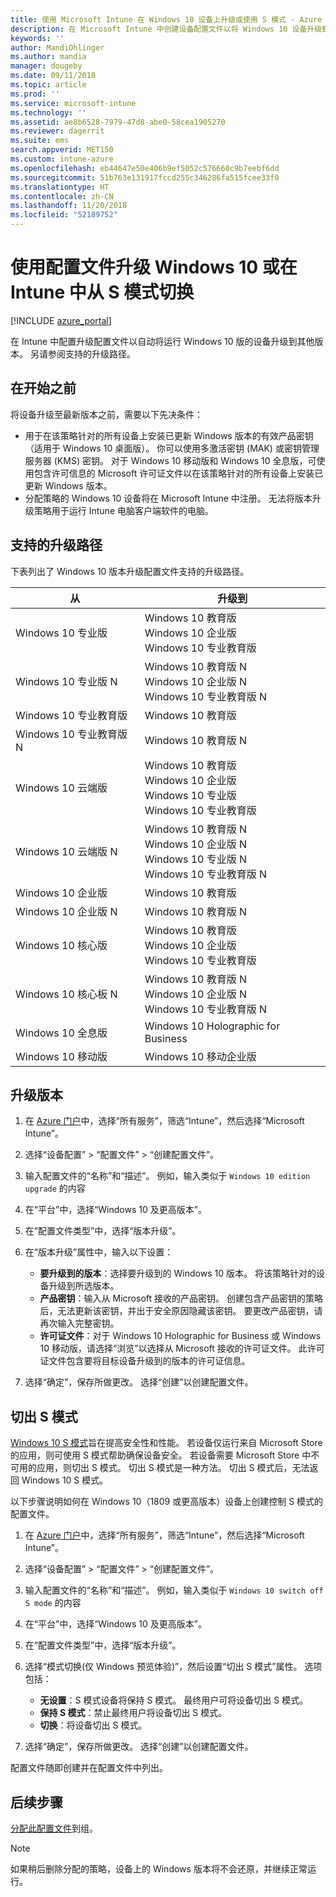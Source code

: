 ```yaml
---
title: 使用 Microsoft Intune 在 Windows 10 设备上升级或使用 S 模式 - Azure | Microsoft Docs
description: 在 Microsoft Intune 中创建设备配置文件以将 Windows 10 设备升级到不同版本。 例如，可从 Windows 10 专业版升级到 Windows 10 企业版。 还可使用该配置文件在设备上启用或切出 S 模式。 另请参阅 Windows 10 专业版、N 版、教育版、云、企业版、核心版、全息版和移动版支持的升级路径。
keywords: ''
author: MandiOhlinger
ms.author: mandia
manager: dougeby
ms.date: 09/11/2018
ms.topic: article
ms.prod: ''
ms.service: microsoft-intune
ms.technology: ''
ms.assetid: ae8b6528-7979-47d8-abe0-58cea1905270
ms.reviewer: dagerrit
ms.suite: ems
search.appverid: MET150
ms.custom: intune-azure
ms.openlocfilehash: eb44647e50e406b9ef5052c576660c9b7eebf6dd
ms.sourcegitcommit: 51b763e131917fccd255c346286fa515fcee33f0
ms.translationtype: HT
ms.contentlocale: zh-CN
ms.lasthandoff: 11/20/2018
ms.locfileid: "52189752"
---
```

# <a name="use-a-configuration-profile-to-upgrade-windows-10-or-switch-from-s-mode-in-intune"></a>使用配置文件升级 Windows 10 或在 Intune 中从 S 模式切换
[!INCLUDE [azure_portal](./includes/azure_portal.md)]

在 Intune 中配置升级配置文件以自动将运行 Windows 10 版的设备升级到其他版本。 另请参阅支持的升级路径。

## <a name="before-you-begin"></a>在开始之前
将设备升级至最新版本之前，需要以下先决条件：

- 用于在该策略针对的所有设备上安装已更新 Windows 版本的有效产品密钥（适用于 Windows 10 桌面版）。 你可以使用多激活密钥 (MAK) 或密钥管理服务器 (KMS) 密钥。 对于 Windows 10 移动版和 Windows 10 全息版，可使用包含许可信息的 Microsoft 许可证文件以在该策略针对的所有设备上安装已更新 Windows 版本。
- 分配策略的 Windows 10 设备将在 Microsoft Intune 中注册。 无法将版本升级策略用于运行 Intune 电脑客户端软件的电脑。

## <a name="supported-upgrade-paths"></a>支持的升级路径
下表列出了 Windows 10 版本升级配置文件支持的升级路径。

| 从 | 升级到 |
|---|---|
| Windows 10 专业版 | Windows 10 教育版 <br/>Windows 10 企业版 <br/>Windows 10 专业教育版 |
| Windows 10 专业版 N | Windows 10 教育版 N <br/>Windows 10 企业版 N <br/>Windows 10 专业教育版 N | 
| Windows 10 专业教育版 | Windows 10 教育版 | 
| Windows 10 专业教育版 N | Windows 10 教育版 N |
| Windows 10 云端版 | Windows 10 教育版 <br/>Windows 10 企业版 <br/>Windows 10 专业版 <br/>Windows 10 专业教育版 | 
| Windows 10 云端版 N | Windows 10 教育版 N <br/>Windows 10 企业版 N <br/>Windows 10 专业版 N <br/>Windows 10 专业教育版 N | 
| Windows 10 企业版 | Windows 10 教育版 | 
| Windows 10 企业版 N | Windows 10 教育版 N | 
| Windows 10 核心版 | Windows 10 教育版 <br/>Windows 10 企业版 <br/>Windows 10 专业教育版 | 
| Windows 10 核心板 N | Windows 10 教育版 N <br/>Windows 10 企业版 N <br/>Windows 10 专业教育版 N | 
| Windows 10 全息版 | Windows 10 Holographic for Business |
| Windows 10 移动版 | Windows 10 移动企业版 |


<!-- Testing a new table on 3/5/18 

The following lists provide the supported upgrade paths for the Windows 10 edition upgrade profile. The Windows 10 edition to upgrade to is in bold followed by the list of supported editions that you can upgrade from:

**Windows 10 Education**
- Windows 10 Pro
- Windows 10 Pro Education
- Windows 10 Cloud
- Windows 10 Enterprise
- Windows 10 Core
    
**Windows 10 Education N edition**    
- Windows 10 Pro N edition
- Windows 10 Pro Education N edition
- Windows 10 Cloud N edition
- Windows 10 Enterprise N edition
- Windows 10 Core N edition
    
**Windows 10 Enterprise**
- Windows 10 Pro
- Windows 10 Cloud
- Windows 10 Core
    
**Windows 10 Enterprise N edition**
- Windows 10 Pro N edition
- Windows 10 Cloud N edition
- Windows 10 Core N edition
    
**Windows 10 Pro**
- Windows 10 Cloud
    
**Windows 10 Pro N edition**
- Windows 10 Cloud N edition
    
**Windows 10 Pro Education**
- Windows 10 Pro
- Windows 10 Cloud
- Windows 10 Core
    
**Windows 10 Pro Education N edition**
- Windows 10 Pro N edition
- Windows 10 Cloud N edition
- Windows 10 Core N edition

**Windows 10 Holographic for Business**
- Windows 10 Holographic

**Windows 10 Mobile Enterprise**
- Windows 10 Mobile -->

<!--The following table provides information about the supported upgrade paths for Windows 10 editions in this policy:

![supported](./media/check_grn.png)  (X) = not supported    
![unsupported](./media/x_blk.png)    (green checkmark) = supported    

|Upgrade from edition\Upgrade to edition|Education|Education N|Pro Education|Pro Education N|Enterprise|Enterprise N|Professional|Professional N|Mobile Enterprise|Holographic for Business|
|--------|--------|--------|--------|--------|--------|--------|--------|--------|--------|--------|--------|
|Pro|![supported](./media/check_grn.png)|![unsupported](./media/x_blk.png)|![supported](./media/check_grn.png)|![unsupported](./media/x_blk.png)|![supported](./media/check_grn.png)|![unsupported](./media/x_blk.png)|![unsupported](./media/x_blk.png)|![unsupported](./media/x_blk.png)|![unsupported](./media/x_blk.png)|![unsupported](./media/x_blk.png)|
|Pro N|![unsupported](./media/x_blk.png)|![supported](./media/check_grn.png)|![unsupported](./media/x_blk.png)|![supported](./media/check_grn.png)|![unsupported](./media/x_blk.png)|![supported](./media/check_grn.png)|![unsupported](./media/x_blk.png)|![unsupported](./media/x_blk.png)|![unsupported](./media/x_blk.png)|![unsupported](./media/x_blk.png)|
|Pro Education|![supported](./media/check_grn.png)|![unsupported](./media/x_blk.png)|![unsupported](./media/x_blk.png)|![unsupported](./media/x_blk.png)|![unsupported](./media/x_blk.png)|![unsupported](./media/x_blk.png)|![unsupported](./media/x_blk.png)|![unsupported](./media/x_blk.png)|![unsupported](./media/x_blk.png)|![unsupported](./media/x_blk.png)|
|Pro Education N|![unsupported](./media/x_blk.png)|![supported](./media/check_grn.png)|![unsupported](./media/x_blk.png)|![unsupported](./media/x_blk.png)|![unsupported](./media/x_blk.png)|![unsupported](./media/x_blk.png)|![unsupported](./media/x_blk.png)|![unsupported](./media/x_blk.png)|![unsupported](./media/x_blk.png)|![unsupported](./media/x_blk.png)|
|Cloud|![supported](./media/check_grn.png)|![unsupported](./media/x_blk.png)|![supported](./media/check_grn.png)|![unsupported](./media/x_blk.png)|![supported](./media/check_grn.png)|![unsupported](./media/x_blk.png)|![supported](./media/check_grn.png)|![unsupported](./media/x_blk.png)|![unsupported](./media/x_blk.png)|![unsupported](./media/x_blk.png)|
|Cloud N|![unsupported](./media/x_blk.png)|![supported](./media/check_grn.png)|![unsupported](./media/x_blk.png)|![supported](./media/check_grn.png)|![unsupported](./media/x_blk.png)|![supported](./media/check_grn.png)|![unsupported](./media/x_blk.png)|![supported](./media/check_grn.png)|![unsupported](./media/x_blk.png)|![unsupported](./media/x_blk.png)|
|Enterprise|![supported](./media/check_grn.png)|![unsupported](./media/x_blk.png)|![unsupported](./media/x_blk.png)|![unsupported](./media/x_blk.png)|![unsupported](./media/x_blk.png)|![unsupported](./media/x_blk.png)|![unsupported](./media/x_blk.png)|![unsupported](./media/x_blk.png)|![unsupported](./media/x_blk.png)|![unsupported](./media/x_blk.png)|
|Enterprise N|![unsupported](./media/x_blk.png)|![supported](./media/check_grn.png)|![unsupported](./media/x_blk.png)|![unsupported](./media/x_blk.png)|![unsupported](./media/x_blk.png)|![unsupported](./media/x_blk.png)|![unsupported](./media/x_blk.png)|![unsupported](./media/x_blk.png)|![unsupported](./media/x_blk.png)|![unsupported](./media/x_blk.png)|
|Core|![supported](./media/check_grn.png)|![unsupported](./media/x_blk.png)|![supported](./media/check_grn.png)|![unsupported](./media/x_blk.png)|![unsupported](./media/x_blk.png)|![unsupported](./media/x_blk.png)   |![unsupported](./media/x_blk.png)|![unsupported](./media/x_blk.png)|![unsupported](./media/x_blk.png)|![unsupported](./media/x_blk.png)|
|Core N|![unsupported](./media/x_blk.png)|![supported](./media/check_grn.png)|![unsupported](./media/x_blk.png)|![supported](./media/check_grn.png)|![unsupported](./media/x_blk.png)|![unsupported](./media/x_blk.png)|![unsupported](./media/x_blk.png)|![unsupported](./media/x_blk.png)|![unsupported](./media/x_blk.png)|![unsupported](./media/x_blk.png)|
|Mobile|![unsupported](./media/x_blk.png)|![unsupported](./media/x_blk.png)|![unsupported](./media/x_blk.png)|![unsupported](./media/x_blk.png)|![unsupported](./media/x_blk.png)|![unsupported](./media/x_blk.png)|![unsupported](./media/x_blk.png)|![unsupported](./media/x_blk.png)|![supported](./media/check_grn.png)|![unsupported](./media/x_blk.png)|
|Holographic|![unsupported](./media/x_blk.png)|![unsupported](./media/x_blk.png)|![unsupported](./media/x_blk.png)|![unsupported](./media/x_blk.png)|![unsupported](./media/x_blk.png)|![unsupported](./media/x_blk.png)|![unsupported](./media/x_blk.png)|![unsupported](./media/x_blk.png)|![unsupported](./media/x_blk.png)|![supported](./media/check_grn.png) -->

## <a name="upgrade-the-edition"></a>升级版本

1. 在 [Azure 门户](https://portal.azure.com)中，选择“所有服务”，筛选“Intune”，然后选择“Microsoft Intune”。
2. 选择“设备配置” > “配置文件” > “创建配置文件”。
3. 输入配置文件的“名称”和“描述”。 例如，输入类似于 `Windows 10 edition upgrade` 的内容
4. 在“平台”中，选择“Windows 10 及更高版本”。
5. 在“配置文件类型”中，选择“版本升级”。
6. 在“版本升级”属性中，输入以下设置：

   - **要升级到的版本**：选择要升级到的 Windows 10 版本。 将该策略针对的设备升级到所选版本。
   - **产品密钥**：输入从 Microsoft 接收的产品密钥。 创建包含产品密钥的策略后，无法更新该密钥，并出于安全原因隐藏该密钥。 要更改产品密钥，请再次输入完整密钥。
   - **许可证文件**：对于 Windows 10 Holographic for Business 或 Windows 10 移动版，请选择“浏览”以选择从 Microsoft 接收的许可证文件。 此许可证文件包含要将目标设备升级到的版本的许可证信息。

7. 选择“确定”，保存所做更改。 选择“创建”以创建配置文件。

## <a name="switch-out-of-s-mode"></a>切出 S 模式

[Windows 10 S 模式](https://support.microsoft.com/help/4456067/windows-10-switch-out-of-s-mode)旨在提高安全性和性能。 若设备仅运行来自 Microsoft Store 的应用，则可使用 S 模式帮助确保设备安全。 若设备需要 Microsoft Store 中不可用的应用，则切出 S 模式。 切出 S 模式是一种方法。 切出 S 模式后，无法返回 Windows 10 S 模式。

以下步骤说明如何在 Windows 10（1809 或更高版本）设备上创建控制 S 模式的配置文件。

1. 在 [Azure 门户](https://portal.azure.com)中，选择“所有服务”，筛选“Intune”，然后选择“Microsoft Intune”。
2. 选择“设备配置” > “配置文件” > “创建配置文件”。
3. 输入配置文件的“名称”和“描述”。 例如，输入类似于 `Windows 10 switch off S mode` 的内容
4. 在“平台”中，选择“Windows 10 及更高版本”。
5. 在“配置文件类型”中，选择“版本升级”。
6. 选择“模式切换(仅 Windows 预览体验)”，然后设置“切出 S 模式”属性。 选项包括：

    - **无设置**：S 模式设备将保持 S 模式。 最终用户可将设备切出 S 模式。
    - **保持 S 模式**：禁止最终用户将设备切出 S 模式。
    - **切换**：将设备切出 S 模式。

7. 选择“确定”，保存所做更改。 选择“创建”以创建配置文件。

配置文件随即创建并在配置文件中列出。

## <a name="next-steps"></a>后续步骤

[分配此配置文件](device-profile-assign.md)到组。

>[!NOTE]
>如果稍后删除分配的策略，设备上的 Windows 版本将不会还原，并继续正常运行。
